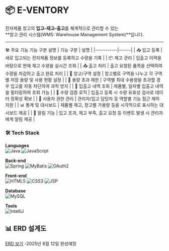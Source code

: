 # 📦 E-VENTORY

전자제품 창고의 **입고–재고–출고**를 체계적으로 관리할 수 있는  
**창고 관리 시스템(WMS: Warehouse Management System)**입니다.

---

🛠️ 주요 기능
기능 구분	설명
| 기능 구분 | 설명 |
|-----------|------|
| 📥 입고 등록 | 새로 입고되는 전자제품 정보를 등록하고 수량을 기록 |
| 📦 재고 관리 | 입출고 이력을 바탕으로 현재 재고 수량을 실시간 조회 |
| 📤 출고 처리 | 출고 요청된 품목을 선택하여 수량을 차감하고 출고 완료 처리 |
| 🧭 창고/구역 설정 | 창고별로 구역을 나누고 각 구역별 저장 용량 및 사용 현황 설정 |
| 🚫 용량 초과 제한 | 구역별 최대 수용량을 초과할 경우 입고를 자동 차단하여 과적 방지 |
| 🧾 입출고 내역 조회 | 제품별, 일자별 입출고 내역을 필터링하여 조회 가능 |
| 🧮 수량 검증 로직 | 입출고 등록 시 수량 유효성 검사로 데이터 정확성 확보 |
| 👤 사용자 권한 관리 | 관리자/입고 담당자 등 역할별 기능 접근 제어 지원 |
| 📊 통계 및 대시보드 | 제품별 재고, 창고별 가용량 등을 시각적으로 표시하는 대시보드 제공 |
| 🔔 알림 기능 | 입고 초과, 재고 부족, 출고 요청 등 이벤트 발생 시 관리자에게 알림 제공 |


### 🛠️ Tech Stack

**Languages**  
![Java](https://img.shields.io/badge/Java-007396?style=flat&logo=java&logoColor=white)
![JavaScript](https://img.shields.io/badge/JavaScript-F7DF1E?style=flat&logo=javascript&logoColor=black)


**Back-end**  
![Spring](https://img.shields.io/badge/Spring-6DB33F?style=flat&logo=spring&logoColor=white)
![MyBatis](https://img.shields.io/badge/MyBatis-000000?style=flat)
![OAuth2](https://img.shields.io/badge/OAuth2-0072C6?style=flat)

**Front-end**  
![HTML5](https://img.shields.io/badge/HTML5-E34F26?style=flat&logo=html5&logoColor=white)
![CSS3](https://img.shields.io/badge/CSS3-1572B6?style=flat&logo=css3&logoColor=white)
![JSP](https://img.shields.io/badge/JSP-ff4500?style=flat&logo=java&logoColor=white)

**Database**  
![MySQL](https://img.shields.io/badge/MySQL-4479A1?style=flat)


**Tools**  
![IntelliJ](https://img.shields.io/badge/IntelliJIDEA-000000?style=flat)


## 📊 ERD 설계도
[ERD 보기](https://www.erdcloud.com/d/Dzq4EZA58xqJHGKpM) -2025년 8월 12일 완성예정 
















